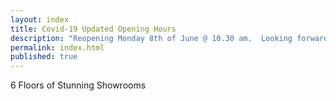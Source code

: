 ```yaml
---
layout: index
title: Covid-19 Updated Opening Hours 
description: "Reopening Monday 8th of June @ 10.30 am.  Looking forward to seeing you then.  See Social Media for further Updates"
permalink: index.html
published: true
---
```


6 Floors of Stunning Showrooms
